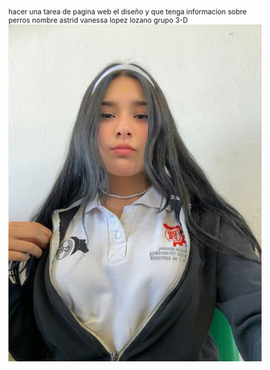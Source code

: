 hacer una tarea de pagina web el diseño y que tenga informacion sobre perros 
nombre astrid vanessa lopez lozano
grupo 3-D
![foto de la alumna](foto/emplea.jpg)